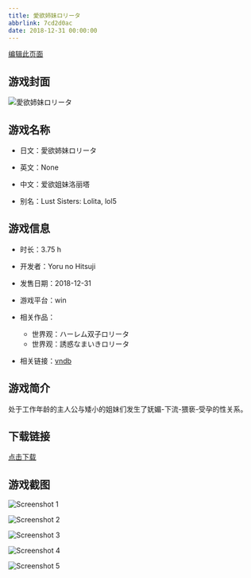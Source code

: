 ```yaml
---
title: 愛欲姉妹ロリータ
abbrlink: 7cd2d0ac
date: 2018-12-31 00:00:00
---
```

[编辑此页面](https://github.com/ACG-3/ADV3-source/blob/main/source/_posts/games/%E6%84%9B%E6%AC%B2%E5%A7%89%E5%A6%B9%E3%83%AD%E3%83%AA%E3%83%BC%E3%82%BF.md)

## 游戏封面

![愛欲姉妹ロリータ](https://pan.timero.xyz/d/onedrive/img_lib_001/%E6%84%9B%E6%AC%B2%E5%A7%89%E5%A6%B9%E3%83%AD%E3%83%AA%E3%83%BC%E3%82%BF_cover.avif)


## 游戏名称

- 日文：愛欲姉妹ロリータ
- 英文：None
- 中文：爱欲姐妹洛丽塔

- 别名：Lust Sisters: Lolita, lol5


## 游戏信息

- 时长：3.75 h
- 开发者：Yoru no Hitsuji
- 发售日期：2018-12-31
- 游戏平台：win
- 相关作品：
   - 世界观：ハーレム双子ロリータ
   - 世界观：誘惑なまいきロリータ

- 相关链接：[vndb](https://vndb.org/v25127)


## 游戏简介

处于工作年龄的主人公与矮小的姐妹们发生了妩媚-下流-猥亵-受孕的性关系。




## 下载链接

[点击下载](https://pan.timero.xyz/onedrive/adv_lib_001/%E6%84%9B%E6%AC%B2%E5%A7%89%E5%A6%B9%E3%83%AD%E3%83%AA%E3%83%BC%E3%82%BF)


## 游戏截图


![Screenshot 1](https://pan.timero.xyz/d/onedrive/img_lib_001/%E6%84%9B%E6%AC%B2%E5%A7%89%E5%A6%B9%E3%83%AD%E3%83%AA%E3%83%BC%E3%82%BF_Screenshot_1.avif)

![Screenshot 2](https://pan.timero.xyz/d/onedrive/img_lib_001/%E6%84%9B%E6%AC%B2%E5%A7%89%E5%A6%B9%E3%83%AD%E3%83%AA%E3%83%BC%E3%82%BF_Screenshot_2.avif)

![Screenshot 3](https://pan.timero.xyz/d/onedrive/img_lib_001/%E6%84%9B%E6%AC%B2%E5%A7%89%E5%A6%B9%E3%83%AD%E3%83%AA%E3%83%BC%E3%82%BF_Screenshot_3.avif)

![Screenshot 4](https://pan.timero.xyz/d/onedrive/img_lib_001/%E6%84%9B%E6%AC%B2%E5%A7%89%E5%A6%B9%E3%83%AD%E3%83%AA%E3%83%BC%E3%82%BF_Screenshot_4.avif)

![Screenshot 5](https://pan.timero.xyz/d/onedrive/img_lib_001/%E6%84%9B%E6%AC%B2%E5%A7%89%E5%A6%B9%E3%83%AD%E3%83%AA%E3%83%BC%E3%82%BF_Screenshot_5.avif)

